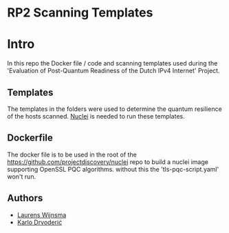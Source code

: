 # RP2 Scanning Templates

# Intro
In this repo the Docker file / code and scanning templates used during the 'Evaluation of Post-Quantum Readiness of the
Dutch IPv4 Internet' Project.

## Templates
The templates in the folders were used to determine the quantum resilience of the hosts scanned. [Nuclei](https://github.com/projectdiscovery/nuclei) is needed to run these templates.

## Dockerfile
The docker file is to be used in the root of the https://github.com/projectdiscovery/nuclei repo to build a nuclei image supporting OpenSSL PQC algorithms. without this the 'tls-pqc-script.yaml' won't run.

## Authors
- [Laurens Wijnsma](https://github.com/lwijnma)
- [Karlo Drvoderić](https://github.com/karlokarlo)





